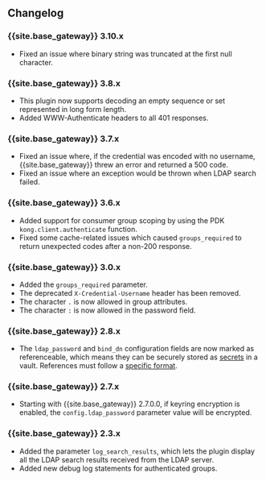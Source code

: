 ## Changelog

### {{site.base_gateway}} 3.10.x
* Fixed an issue where binary string was truncated at the first null character.

### {{site.base_gateway}} 3.8.x
* This plugin now supports decoding an empty sequence or set represented in long form length.
* Added WWW-Authenticate headers to all 401 responses.

### {{site.base_gateway}} 3.7.x
* Fixed an issue where, if the credential was encoded with no username, {{site.base_gateway}} threw an error and returned a 500 code.
* Fixed an issue where an exception would be thrown when LDAP search failed.

### {{site.base_gateway}} 3.6.x
* Added support for consumer group scoping by using the PDK `kong.client.authenticate` function.
* Fixed some cache-related issues which caused `groups_required` to return unexpected codes after a non-200 response.

### {{site.base_gateway}} 3.0.x
* Added the `groups_required` parameter.
* The deprecated `X-Credential-Username` header has been removed.
* The character `.` is now allowed in group attributes.
* The character `:` is now allowed in the password field.

### {{site.base_gateway}} 2.8.x

* The `ldap_password` and `bind_dn` configuration fields are now marked as
referenceable, which means they can be securely stored as
[secrets](/gateway/latest/plan-and-deploy/security/secrets-management/getting-started/)
in a vault. References must follow a [specific format](/gateway/latest/kong-enterprise/secrets-management/reference-format/).

### {{site.base_gateway}} 2.7.x

* Starting with {{site.base_gateway}} 2.7.0.0, if keyring encryption is enabled,
 the `config.ldap_password` parameter value will be encrypted.

### {{site.base_gateway}} 2.3.x

* Added the parameter `log_search_results`, which lets the plugin display all the LDAP search results received from the LDAP server.
* Added new debug log statements for authenticated groups.
